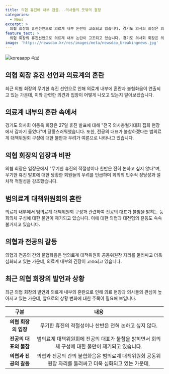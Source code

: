 ```yaml
---
title: 의협 휴진에 내부 잡음...의사들의 뜻밖의 결정
categories:
  - News
excerpt: >
  의협 회장의 휴진선언으로 의료계 내부 논란이 고조되고 있습니다. 경기도 의사회 회장은 의협 회장의 휴진선언에 대해 당황스러운 감정을 표명했으며, 의료계 대책위원회에 전공의 대표가 불참하면서 불협화음이 연출되고 있습니다. 또한, 의협의 결정에 대한 논란은 계속되고 있으며, 의협과 전공의협 회장 간 갈등도 확대되고 있습니다. (150자)
feature_text: >
  의협 회장의 휴진선언으로 의료계 내부 논란이 고조되고 있습니다. 경기도 의사회 회장은 의협 회장의 휴진선언에 대해 당황스러운 감정을 표명했으며, 의료계 대책위원회에 전공의 대표가 불참하면서 불협화음이 연출되고 있습니다. 또한, 의협의 결정에 대한 논란은 계속되고 있으며, 의협과 전공의협 회장 간 갈등도 확대되고 있습니다. (150자)
image: 'https://newsdao.kr/res/images/meta/newsdao_breakingnews.jpg'
---
```


<p><img src="https://newsdao.kr/res/images/meta/newsdao_breakingnews.jpg" alt="koreaapp 속보" /></p>

<h2 data-ke-size="size26">의협 회장 휴진 선언과 의료계의 혼란</h2>

<p data-ke-size="size16">
    최근 의협 회장의 무기한 휴진 선언으로 인해 의료계 내부에 혼란과 불협화음이 연출되고 있는 가운데, 이와 관련한 의견과 입장이 어떻게 나오고 있는지 알아보겠습니다.
</p>

<h2 data-ke-size="size26">의료계 내부의 혼란 속에서</h2>

<p data-ke-size="size16">
    경기도 의사회 이동욱 회장은 27일 휴진 발표에 대해 "전국 의사총궐기대회 집회 현장에서 갑자기 들었다"며 당황스러워했습니다. 또한, 전공의 대표가 불참하겠다는 범의료계 대책위원회 구성에 대한 불만과 우려가 여론으로 나타나고 있습니다.
</p>

<h2 data-ke-size="size26">의협 회장의 입장과 비판</h2>

<p data-ke-size="size16">
    의협 회장은 입장문에서 "무기한 휴진의 적절성이나 찬반은 전혀 논하고 싶지 않다"며, 무기한 휴진 발표에 대한 당황한 회원들의 우려를 언급하며 회의의 민주적 정당성과 절차적 적절성을 강조했습니다.
</p>

<h2 data-ke-size="size26">범의료계 대책위원회의 혼란</h2>

<p data-ke-size="size16">
    의료계 내부에서 범의료계 대책위원회 구성과 관련하여 전공의 대표가 불참을 밝히는 등 회의체 구성에 대한 불만이 제기되고 있습니다. 이에 대한 의협과 대전협의 갈등도 속속 불거지고 있습니다.
</p>

<h2 data-ke-size="size26">의협과 전공의 갈등</h2>

<p data-ke-size="size16">
    의협과 전공의 간의 불협화음은 범의료계 대책위원회 공동위원장 자리를 둘러싸고 더욱 심화되고 있는 가운데, 의료계 내부의 긴장이 고조되고 있습니다.
</p>

<h2 data-ke-size="size26">최근 의협 회장의 발언과 상황</h2>

<p data-ke-size="size16">
    최근 의협 회장의 발언과 의료계 내부의 혼란으로 인해 의료 현장과 의사들의 관심이 높아지고 있는 가운데, 앞으로의 상황 변화에 대한 주목이 필요해 보입니다.
</p>

<table>
    <thead>
        <tr>
            <th style="text-align: center;">구분</th>
            <th style="text-align: center;">내용</th>
        </tr>
    </thead>
    <tbody>
        <tr>
            <td style="text-align: center; height: 17px;"><b>의협 회장의 입장</b></td>
            <td style="text-align: center; height: 17px;">무기한 휴진의 적절성이나 찬반은 전혀 논하고 싶지 않다.</td>
        </tr>
        <tr>
            <td style="text-align: center; height: 17px;"><b>전공의 대표의 불참</b></td>
            <td style="text-align: center; height: 17px;">범의료계 대책위원회에 전공의 대표가 불참을 밝히면서 회의체 구성에 대한 불만이 제기되고 있습니다.</td>
        </tr>
        <tr>
            <td style="text-align: center; height: 17px;"><b>의협과 전공의 갈등</b></td>
            <td style="text-align: center; height: 17px;">의협과 전공의 간의 불협화음은 범의료계 대책위원회 공동위원장 자리를 둘러싸고 더욱 심화되고 있는 가운데,</td>
        </tr>
    </tbody>
</table>

<p data-ke-size="size16">&nbsp;</p>

